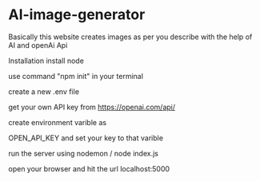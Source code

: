 # AI-image-generator
Basically this website creates images as per you describe with the help of AI and openAi Api

Installation 
install node 

use command "npm init" in your terminal


create a new .env file 

get your own API key from 
https://openai.com/api/


create environment varible as 

OPEN_API_KEY and set your key to that varible 


run the server using nodemon / node index.js


open your browser and hit the url 
localhost:5000

